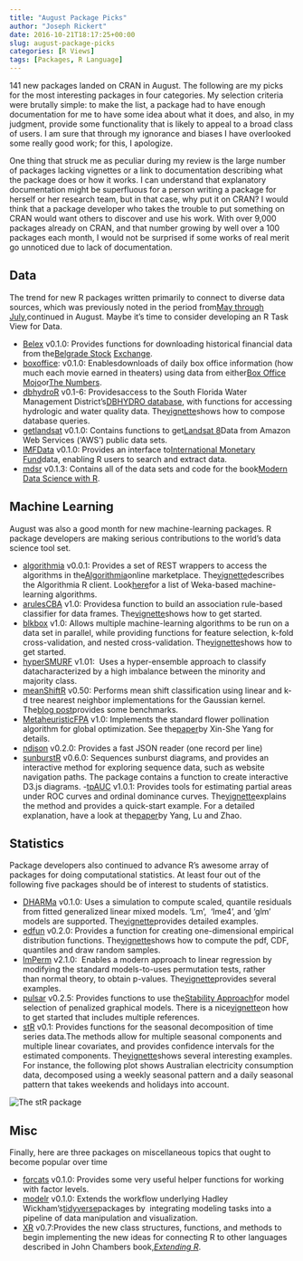```yaml
---
title: "August Package Picks"
author: "Joseph Rickert"
date: 2016-10-21T18:17:25+00:00
slug: august-package-picks
categories: [R Views]
tags: [Packages, R Language]
---
```


141 new packages landed on CRAN in August. The following are my picks for the most interesting packages in four categories. My selection criteria were brutally simple: to make the list, a package had to have enough documentation for me to have some idea about what it does, and also, in my judgment, provide some functionality that is likely to appeal to a broad class of users. I am sure that through my ignorance and biases I have overlooked some really good work; for this, I apologize.

One thing that struck me as peculiar during my review is the large number of packages lacking vignettes or a link to documentation describing what the package does or how it works. I can understand that explanatory documentation might be superfluous for a person writing a package for herself or her research team, but in that case, why put it on CRAN? I would think that a package developer who takes the trouble to put something on CRAN would want others to discover and use his work. With over 9,000 packages already on CRAN, and that number growing by well over a 100 packages each month, I would not be surprised if some works of real merit go unnoticed due to lack of documentation.

## Data

The trend for new R packages written primarily to connect to diverse data sources, which was previously noted in the period from[May through July](http://bit.ly/2aSU4s0),continued in August. Maybe it’s time to consider developing an R Task View for Data.

-   [Belex](https://mran.revolutionanalytics.com/package/belex/) v0.1.0: Provides functions for downloading historical financial data from the[Belgrade Stock](http://www.belex.rs/) [Exchange](http://www.belex.rs).
-   [boxoffice](https://mran.revolutionanalytics.com/package/boxoffice/): v0.1.0: Enablesdownloads of daily box office information (how much each movie earned in theaters) using data from either[Box Office Mojo](http://www.boxofficemojo.com/)or[The Numbers](http://www.the-numbers.com/).
-   [dbhydroR](https://mran.revolutionanalytics.com/package/dbhydroR/) v0.1-6: Providesaccess to the South Florida Water Management District’s[DBHYDRO database](http://my.sfwmd.gov/dbhydroplsql/show_dbkey_info.main_menu), with functions for accessing hydrologic and water quality data. The[vignette](https://mran.revolutionanalytics.com/web/packages/dbhydroR/vignettes/dbhydroR.pdf)shows how to compose database queries.
-   [getlandsat](https://mran.revolutionanalytics.com/package/getlandsat/) v0.1.0: Contains functions to get[Landsat 8](http://landsat.usgs.gov/landsat8.php)Data from Amazon Web Services (‘AWS’) public data sets.
-   [IMFData](https://mran.revolutionanalytics.com/package/IMFData/) v0.1.0: Provides an interface to[International Monetary Fund](http://www.imf.org/external/index.htm)data, enabling R users to search and extract data.
-   [mdsr](https://mran.revolutionanalytics.com/package/mdsr/) v0.1.3: Contains all of the data sets and code for the book[Modern Data Science with R](https://www.crcpress.com/Modern-Data-Science-with-R/Baumer-Kaplan-Horton/p/book/9781498724487).

## Machine Learning

August was also a good month for new machine-learning packages. R package developers are making serious contributions to the world’s data science tool set.

-   [algorithmia](https://mran.revolutionanalytics.com/package/algorithmia/) v0.0.1: Provides a set of REST wrappers to access the algorithms in the[Algorithmia](https://algorithmia.com/)online marketplace. The[vignette](https://mran.revolutionanalytics.com/web/packages/algorithmia/vignettes/introduction-to-algorithmia.html)describes the Algorithmia R client. Look[here](https://algorithmia.com/users/weka)for a list of Weka-based machine-learning algorithms.
-   [arulesCBA](https://mran.revolutionanalytics.com/package/arulesCBA/) v1.0: Providesa function to build an association rule-based classifier for data frames. The[vignette](https://mran.revolutionanalytics.com/web/packages/arulesCBA/vignettes/arulesCBA.pdf)shows how to get started.
-   [blkbox](https://mran.revolutionanalytics.com/package/blkbox/) v1.0: Allows multiple machine-learning algorithms to be run on a data set in parallel, while providing functions for feature selection, k-fold cross-validation, and nested cross-validation. The[vignette](https://mran.revolutionanalytics.com/web/packages/blkbox/vignettes/blkbox_vignette.html)shows how to get started.
-   [hyperSMURF](https://mran.revolutionanalytics.com/package/hyperSMURF/) v1.01:  Uses a hyper-ensemble approach to classify datacharacterized by a high imbalance between the minority and majority class.
-   [meanShiftR](https://mran.revolutionanalytics.com/package/meanShiftR/) v0.50: Performs mean shift classification using linear and k-d tree nearest neighbor implementations for the Gaussian kernel. The[blog post](http://meanmean.me/meanshift/r/cran/2016/08/28/meanShiftR.html)provides some benchmarks.
-   [MetaheuristicFPA](https://mran.revolutionanalytics.com/package/MetaheuristicFPA/) v1.0: Implements the standard flower pollination algorithm for global optimization. See the[paper](http://link.springer.com/chapter/10.1007/978-3-642-32894-7_27#page-1)by Xin-She Yang for details.
-   [ndjson](https://mran.revolutionanalytics.com/package/ndjson/) v0.2.0: Provides a fast JSON reader (one record per line)
-   [sunburstR](https://mran.revolutionanalytics.com/package/sunburstR/) v0.6.0: Sequences sunburst diagrams, and provides an interactive method for exploring sequence data, such as website navigation paths. The package contains a function to create interactive D3.js diagrams.
-[tpAUC](https://mran.revolutionanalytics.com/package/tpAUC/) v1.0.1: Provides tools for estimating partial areas under ROC curves and ordinal dominance curves. The[vignette](https://mran.revolutionanalytics.com/web/packages/tpAUC/vignettes/tpAUCguide.html)explains the method and provides a quick-start example. For a detailed explanation, have a look at the[paper](http://www3.stat.sinica.edu.tw/ss_newpaper/SS-13-367_na.pdf)by Yang, Lu and Zhao.

## Statistics

Package developers also continued to advance R’s awesome array of packages for doing computational statistics. At least four out of the following five packages should be of interest to students of statistics.

-   [DHARMa](https://mran.revolutionanalytics.com/package/DHARMa/) v0.1.0: Uses a simulation to compute scaled, quantile residuals from fitted generalized linear mixed models. ‘Lm’,  ‘lme4’, and ‘glm’ models are supported. The[vignette](https://mran.revolutionanalytics.com/web/packages/DHARMa/vignettes/DHARMa.html)provides detailed examples.
-   [edfun](https://mran.revolutionanalytics.com/package/edfun/) v0.2.0: Provides a function for creating one-dimensional empirical distribution functions. The[vignette](https://mran.revolutionanalytics.com/web/packages/edfun/vignettes/edfun.html)shows how to compute the pdf, CDF, quantiles and draw random samples.
-   [lmPerm](https://mran.revolutionanalytics.com/package/lmPerm/) v2.1.0:  Enables a modern approach to linear regression by modifying the standard models-to-uses permutation tests, rather than normal theory, to obtain p-values. The[vignette](https://mran.revolutionanalytics.com/web/packages/lmPerm/vignettes/lmPerm.pdf)provides several examples.
-   [pulsar](https://mran.revolutionanalytics.com/package/pulsar/) v0.2.5: Provides functions to use the[Stability Approach](http://arxiv.org/abs/1605.07072)for model selection of penalized graphical models. There is a nice[vignette](https://mran.revolutionanalytics.com/web/packages/pulsar/vignettes/pulsar.html)on how to get started that includes multiple references.
-   [stR](https://mran.revolutionanalytics.com/package/stR/) v0.1: Provides functions for the seasonal decomposition of time series data.The methods allow for multiple seasonal components and multiple linear covariates, and provides confidence intervals for the estimated components. The[vignette](https://mran.revolutionanalytics.com/web/packages/stR/vignettes/stRvignette.html)shows several interesting examples. For instance, the following plot shows Australian electricity consumption data, decomposed using a weekly seasonal pattern and a daily seasonal pattern that takes weekends and holidays into account.

![The stR package](https://www.rstudio.com/wp-content/uploads/2016/09/str_pkg.png)

## Misc

Finally, here are three packages on miscellaneous topics that ought to become popular over time

-   [forcats](https://mran.revolutionanalytics.com/package/forcats/) v0.1.0: Provides some very useful helper functions for working with factor levels.
-   [modelr](https://mran.revolutionanalytics.com/package/modelr/) v0.1.0: Extends the workflow underlying Hadley Wickham’s[tidyverse](https://channel9.msdn.com/Events/useR-international-R-User-conference/useR2016/Towards-a-grammar-of-interactive-graphics)packages by  integrating modeling tasks into a pipeline of data manipulation and visualization.
-   [XR](https://mran.revolutionanalytics.com/package/XR/) v0.7:Provides the new class structures, functions, and methods to begin implementing the new ideas for connecting R to other languages described in John Chambers book,*[Extending R](https://books.google.com/books?id=kxxjDAAAQBAJ&printsec=frontcover&dq=crc+extending+r&hl=en&sa=X&ved=0ahUKEwiN3NGs3YDPAhVSzWMKHcHwBJ4Q6AEILTAB#v=onepage&q=crc%20extending%20r&f=false)*.
